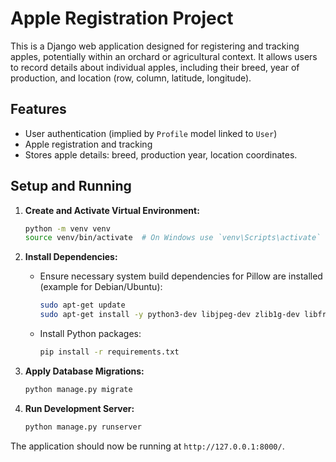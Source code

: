 # Apple Registration Project

This is a Django web application designed for registering and tracking apples, potentially within an orchard or agricultural context. It allows users to record details about individual apples, including their breed, year of production, and location (row, column, latitude, longitude).

## Features

*   User authentication (implied by `Profile` model linked to `User`)
*   Apple registration and tracking
*   Stores apple details: breed, production year, location coordinates.

## Setup and Running

1.  **Create and Activate Virtual Environment:**
    ```bash
    python -m venv venv
    source venv/bin/activate  # On Windows use `venv\Scripts\activate`
    ```

2.  **Install Dependencies:**
    *   Ensure necessary system build dependencies for Pillow are installed (example for Debian/Ubuntu):
        ```bash
        sudo apt-get update
        sudo apt-get install -y python3-dev libjpeg-dev zlib1g-dev libfreetype-dev liblcms2-dev libwebp-dev tcl8.6-dev tk8.6-dev
        ```
    *   Install Python packages:
        ```bash
        pip install -r requirements.txt
        ```

3.  **Apply Database Migrations:**
    ```bash
    python manage.py migrate
    ```

4.  **Run Development Server:**
    ```bash
    python manage.py runserver
    ```

The application should now be running at `http://127.0.0.1:8000/`.